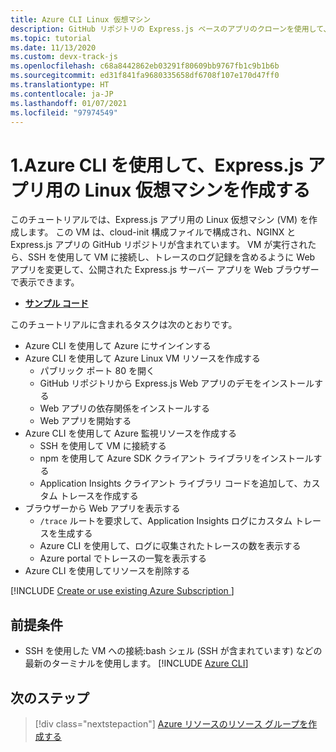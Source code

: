```yaml
---
title: Azure CLI Linux 仮想マシン
description: GitHub リポジトリの Express.js ベースのアプリのクローンを使用して、Azure Linux 仮想マシンを作成します。
ms.topic: tutorial
ms.date: 11/13/2020
ms.custom: devx-track-js
ms.openlocfilehash: c68a8442862eb03291f80609bb9767fb1c9b1b6b
ms.sourcegitcommit: ed31f841fa9680335658df6708f107e170d47ff0
ms.translationtype: HT
ms.contentlocale: ja-JP
ms.lasthandoff: 01/07/2021
ms.locfileid: "97974549"
---
```

# <a name="1-create-linux-virtual-machine-with-expressjs-app-using-azure-cli"></a>1.Azure CLI を使用して、Express.js アプリ用の Linux 仮想マシンを作成する

このチュートリアルでは、Express.js アプリ用の Linux 仮想マシン (VM) を作成します。 この VM は、cloud-init 構成ファイルで構成され、NGINX と Express.js アプリの GitHub リポジトリが含まれています。 VM が実行されたら、SSH を使用して VM に接続し、トレースのログ記録を含めるように Web アプリを変更して、公開された Express.js サーバー アプリを Web ブラウザーで表示できます。

* [**サンプル コード**](https://github.com/Azure-Samples/js-e2e-vm)

このチュートリアルに含まれるタスクは次のとおりです。

* Azure CLI を使用して Azure にサインインする
* Azure CLI を使用して Azure Linux VM リソースを作成する
    * パブリック ポート 80 を開く
    * GitHub リポジトリから Express.js Web アプリのデモをインストールする
    * Web アプリの依存関係をインストールする
    * Web アプリを開始する
* Azure CLI を使用して Azure 監視リソースを作成する
    * SSH を使用して VM に接続する
    * npm を使用して Azure SDK クライアント ライブラリをインストールする
    * Application Insights クライアント ライブラリ コードを追加して、カスタム トレースを作成する
* ブラウザーから Web アプリを表示する
    * `/trace` ルートを要求して、Application Insights ログにカスタム トレースを生成する
    * Azure CLI を使用して、ログに収集されたトレースの数を表示する
    * Azure portal でトレースの一覧を表示する
* Azure CLI を使用してリソースを削除する

[!INCLUDE [Create or use existing Azure Subscription ](../../includes/environment-subscription-h2.md)]

## <a name="prerequisites"></a>前提条件

- SSH を使用した VM への接続:bash シェル (SSH が含まれています) などの最新のターミナルを使用します。
[!INCLUDE [Azure CLI](../../../includes/azure-cli-prepare-your-environment-no-header.md)]


## <a name="next-step"></a>次のステップ

> [!div class="nextstepaction"]
> [Azure リソースのリソース グループを作成する](create-azure-monitoring-application-insights-web-resource.md) 